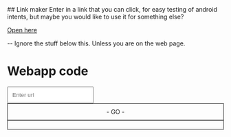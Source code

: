 <div id="readme">
## Link maker
Enter in a link that you can click, for easy testing of android intents, but maybe you would like to use it for something else?

[Open here](https://ericwooley.github.io/link-maker)

-- Ignore the stuff below this. Unless you are on the web page.

Webapp code
=============
<div/>
<input id="url" placeholder="Enter url" style="display: block; padding: 10;" />
<a id="link" target="_blank" style="display: block; padding: 10; border: 1px solid; text-align: center;"> - GO - </a>
<a id="permalink" target="_blank" style="display: block; padding: 10; border: 1px solid; text-align: center;" href=""></a>
<script type="text/javascript">
var params = (new URL(location)).searchParams;
var input = document.getElementById('url')
var readme = document.getElementById('readme')
readme.style.display = 'none'
var link = document.getElementById('link')
var permaLink = document.getElementById('permalink')
link.href = params.get('default')
input.value = params.get('default')
function setPermalinkValue () {
  var val = window.location.origin + window.location.pathname + '?default=' + encodeURIComponent(input.value);
  permalink.href = val;
  permalink.innerHTML = val;
}
setPermalinkValue()
input.onchange = function () {
  link.href = input.value
  setPermalinkValue()
}
</script>
